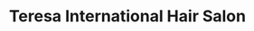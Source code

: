 ---
title: "Teresa International Hair Salon"
url: /allston/teresa-international-hair-salon/
shop: Friseur
---